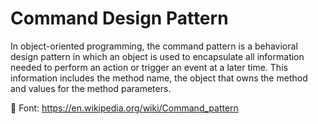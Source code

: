 # Command Design Pattern

In object-oriented programming, the command pattern is a behavioral design pattern in which an object is used to encapsulate all information needed to perform an action or trigger an event at a later time. This information includes the method name, the object that owns the method and values for the method parameters.<br/>


:link: Font: https://en.wikipedia.org/wiki/Command_pattern<br/>